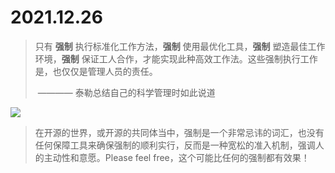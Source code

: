 # 2021.12.26

> 只有 **强制** 执行标准化工作方法，**强制** 使用最优化工具，**强制** 塑造最佳工作环境，**强制** 保证工人合作，才能实现此种高效工作法。这些强制执行工作是，也仅仅是管理人员的责任。
>
> ​                             ———— 泰勒总结自己的科学管理时如此说道

![](https://gss1.bdstatic.com/9vo3dSag_xI4khGkpoWK1HF6hhy/baike/w%3D268%3Bg%3D0/sign=43858e3a7d8da9774e2f812d886a9f24/a6efce1b9d16fdfaa6448be7ba8f8c5494ee7b8a.jpg)



> 在开源的世界，或开源的共同体当中，强制是一个非常忌讳的词汇，也没有任何保障工具来确保强制的顺利实行，反而是一种宽松的准入机制，强调人的主动性和意愿。Please feel free，这个可能比任何的强制都有效果！